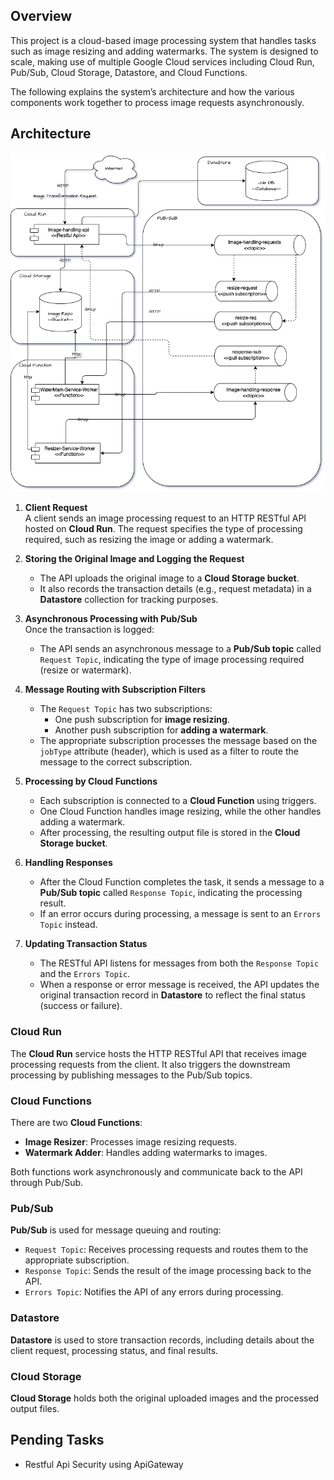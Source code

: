 
## Overview

This project is a cloud-based image processing system that handles tasks such as image resizing and adding watermarks. The system is designed to scale, making use of multiple Google Cloud services including Cloud Run, Pub/Sub, Cloud Storage, Datastore, and Cloud Functions.

The following explains the system’s architecture and how the various components work together to process image requests asynchronously.

## Architecture

![App Screenshot](/resources/overview.png)

1. **Client Request**  
   A client sends an image processing request to an HTTP RESTful API hosted on **Cloud Run**. The request specifies the type of processing required, such as resizing the image or adding a watermark.

2. **Storing the Original Image and Logging the Request**  
   - The API uploads the original image to a **Cloud Storage bucket**.
   - It also records the transaction details (e.g., request metadata) in a **Datastore** collection for tracking purposes.

3. **Asynchronous Processing with Pub/Sub**  
   Once the transaction is logged:
   - The API sends an asynchronous message to a **Pub/Sub topic** called `Request Topic`, indicating the type of image processing required (resize or watermark).

4. **Message Routing with Subscription Filters**  
   - The `Request Topic` has two subscriptions:
     - One push subscription for **image resizing**.
     - Another push subscription for **adding a watermark**.
   - The appropriate subscription processes the message based on the `jobType` attribute (header), which is used as a filter to route the message to the correct subscription.

5. **Processing by Cloud Functions**  
   - Each subscription is connected to a **Cloud Function** using triggers.
   - One Cloud Function handles image resizing, while the other handles adding a watermark.
   - After processing, the resulting output file is stored in the **Cloud Storage bucket**.

6. **Handling Responses**  
   - After the Cloud Function completes the task, it sends a message to a **Pub/Sub topic** called `Response Topic`, indicating the processing result.
   - If an error occurs during processing, a message is sent to an `Errors Topic` instead.

7. **Updating Transaction Status**  
   - The RESTful API listens for messages from both the `Response Topic` and the `Errors Topic`.
   - When a response or error message is received, the API updates the original transaction record in **Datastore** to reflect the final status (success or failure).
### Cloud Run
The **Cloud Run** service hosts the HTTP RESTful API that receives image processing requests from the client. It also triggers the downstream processing by publishing messages to the Pub/Sub topics.

### Cloud Functions
There are two **Cloud Functions**:
- **Image Resizer**: Processes image resizing requests.
- **Watermark Adder**: Handles adding watermarks to images.

Both functions work asynchronously and communicate back to the API through Pub/Sub.

### Pub/Sub
**Pub/Sub** is used for message queuing and routing:
- `Request Topic`: Receives processing requests and routes them to the appropriate subscription.
- `Response Topic`: Sends the result of the image processing back to the API.
- `Errors Topic`: Notifies the API of any errors during processing.

### Datastore
**Datastore** is used to store transaction records, including details about the client request, processing status, and final results.

### Cloud Storage
**Cloud Storage** holds both the original uploaded images and the processed output files.

## Pending Tasks
- Restful Api Security using ApiGateway